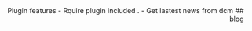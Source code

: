 <div dir="rtl">
## Plugin features
- Rquire plugin included .
- Get lastest news from dcm blog
</div>